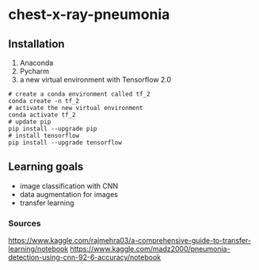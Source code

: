 # chest-x-ray-pneumonia

## Installation
1. Anaconda
1. Pycharm
1. a new virtual environment with Tensorflow 2.0
```linux
# create a conda environment called tf_2
conda create -n tf_2
# activate the new virtual environment
conda activate tf_2 
# update pip
pip install --upgrade pip
# install tensorflow
pip install --upgrade tensorflow
```
## Learning goals
* image classification with CNN
* data augmentation for images
* transfer learning

### Sources
https://www.kaggle.com/rajmehra03/a-comprehensive-guide-to-transfer-learning/notebook
https://www.kaggle.com/madz2000/pneumonia-detection-using-cnn-92-6-accuracy/notebook

